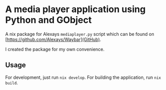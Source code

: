# A media player application using Python and GObject

A nix package for Alexays `mediaplayer.py` script which can be found on [https://github.com/Alexays/Waybar](GitHub).

I created the package for my own convenience.

## Usage

For development, just run `nix develop`. For building the application, run `nix build`.
